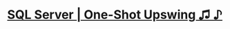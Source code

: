 # [SQL Server | One-Shot Upswing ♫ ♪](#https://medium.com/@makramjandar/sql-server-one-shot-upswing-148496935cb4)
